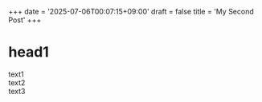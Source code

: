 +++
date = '2025-07-06T00:07:15+09:00'
draft = false
title = 'My Second Post'
+++

# head1
text1  
text2  
text3

